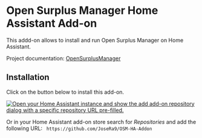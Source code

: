 # Open Surplus Manager Home Assistant Add-on

This addd-on allows to install and run Open Surplus Manager on Home Assistant.

Project documentation: [OpenSurplusManager](https://github.com/JoseRa9/OpenSurplusManager)

## Installation

Click on the button below to install this add-on.

[![Open your Home Assistant instance and show the add add-on repository dialog with a specific repository URL pre-filled.](https://my.home-assistant.io/badges/supervisor_add_addon_repository.svg)](https://my.home-assistant.io/redirect/supervisor_add_addon_repository/?repository_url=https%3A%2F%2Fgithub.com%2FJoseRa9%2FOSM-HA-Addon%2F)

Or in your Home Assistant add-on store search for *Repositories* and add the following URL: ```
https://github.com/JoseRa9/OSM-HA-Addon```

